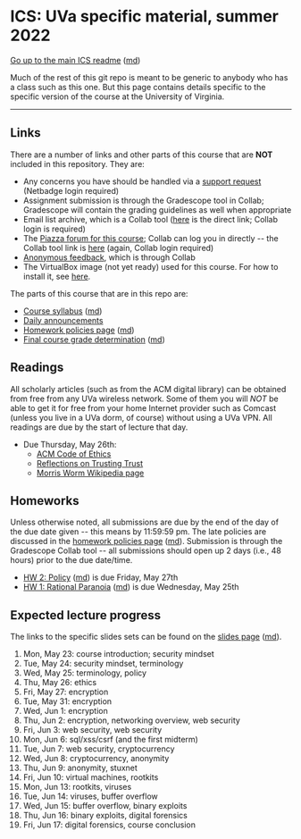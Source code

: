 ICS: UVa specific material, summer 2022
=======================================

[Go up to the main ICS readme](../readme.html) ([md](../readme.md))

Much of the rest of this git repo is meant to be generic to anybody who has a class such as this one. But this page contains details specific to the specific version of the course at the University of Virginia.

------------------------------------------------------------

Links
-----

There are a number of links and other parts of this course that are **NOT** included in this repository.  They are:

- Any concerns you have should be handled via a [support request][174] (Netbadge login required)
- Assignment submission is through the Gradescope tool in Collab; Gradescope will contain the grading guidelines as well when appropriate
- Email list archive, which is a Collab tool ([here][170] is the direct link; Collab login is required)
- The [Piazza forum for this course][152]; Collab can log you in directly -- the Collab tool link is [here][173] (again, Collab login required)
- [Anonymous feedback][172], which is through Collab
- The VirtualBox image (not yet ready) used for this course.  For how to install it, see [here](https://uva-cs.github.io/pdr/tutorials/01-intro-unix/virtual-box.html).

The parts of this course that are in this repo are:

- [Course syllabus](syllabus.html) ([md](syllabus.md))
- [Daily announcements](daily-announcements.html#/)
- [Homework policies page](hw-policies.html) ([md](hw-policies.md))
- [Final course grade determination](grades.html) ([md](grades.md))


Readings
--------

All scholarly articles (such as from the ACM digital library) can be obtained from free from any UVa wireless network.  Some of them you will *NOT* be able to get it for free from your home Internet provider such as Comcast (unless you live in a UVa dorm, of course) without using a UVa VPN.  All readings are due by the start of lecture that day.

<!--
- Due Tuesday, June 14th: Smashing the Stack for Fun and Profit, available online in [HTML](http://phrack.org/issues/49/14.html ) and [PDF](http://www-inst.eecs.berkeley.edu/~cs161/fa08/papers/stack_smashing.pdf) (a copy of the PDF is in Collab's resources as well)
- Due Monday, June 6th: [NPR's Planet Monday episode 908: I Am Not A Robot](https://www.npr.org/sections/money/2019/04/24/716854013/episode-908-i-am-not-a-robot)
- Due Tuesday, May 31st: [An Introduction to Cybersecurity Ethics](https://www.scu.edu/media/ethics-center/technology-ethics/IntroToCybersecurityEthics.pdf): you can skip the questions (the blue boxes therein); once you remove those, the table of contents, and the appendices, it's about 35 typed pages
-->
- Due Thursday, May 26th:
	- [ACM Code of Ethics](https://www.acm.org/code-of-ethics)
    - [Reflections on Trusting Trust](https://dl.acm.org/citation.cfm?id=358210)
	- [Morris Worm Wikipedia page](https://en.wikipedia.org/wiki/Morris_worm)


Homeworks
-----------

Unless otherwise noted, all submissions are due by the end of the day of the due date given -- this means by 11:59:59 pm.  The late policies are discussed in the [homework policies page](hw-policies.html) ([md](hw-policies.md)).  Submission is through the Gradescope Collab tool -- all submissions should open up 2 days (i.e., 48 hours) prior to the due date/time.

<!--
- [HW 7: Forensics](../hws/hw-forensics.html) is due Wednesday, June 15th
- [HW 6: Cryptocurrency](../hws/hw-cryptocurrency.html) is due Friday, June 10th
- [HW 5: SQL/XSS/CSRF](../hws/hw-sql-xss-csrf.html) is due Tuesday, June 7th
- [HW 4: RSA](../hws/hw-rsa.html) ([md](../hws/hw-rsa.md)) is due Thursday, June 2nd
- [HW 3: Ethics](../hws/hw-ethics.html) ([md](../hws/hw-ethics.md)) is due Monday, May 30th
-->
- [HW 2: Policy](../hws/hw-policy.html) ([md](../hws/hw-policy.md)) is due Friday, May 27th
- [HW 1: Rational Paranoia](../hws/hw-paranoia.html) ([md](../hws/hw-paranoia.md)) is due Wednesday, May 25th


Expected lecture progress
--------------------------

The links to the specific slides sets can be found on the [slides page](../slides/index.html) ([md](../slides/index.md)).

1. Mon, May 23: course introduction; security mindset
2. Tue, May 24: security mindset, terminology
3. Wed, May 25: terminology, policy
4. Thu, May 26: ethics
5. Fri, May 27: encryption
6. Tue, May 31: encryption
7. Wed, Jun 1: encryption
8. Thu, Jun 2: encryption, networking overview, web security
9. Fri, Jun 3: web security, web security
10. Mon, Jun 6: sql/xss/csrf (and the first midterm)
11. Tue, Jun 7: web security, cryptocurrency
12. Wed, Jun 8: cryptocurrency, anonymity
13. Thu, Jun 9: anonymity, stuxnet
14. Fri, Jun 10: virtual machines, rootkits
15. Mon, Jun 13: rootkits, viruses
16. Tue, Jun 14: viruses, buffer overflow
17. Wed, Jun 15: buffer overflow, binary exploits
18. Thu, Jun 16: binary exploits, digital forensics
19. Fri, Jun 17: digital forensics, course conclusion



[152]: https://piazza.com/class/l3i1ss70t0ngr

[01]: next_is_collab_site_email
[170]: https://collab.its.virginia.edu/portal/directtool/ac4c6d19-afa8-4da8-b2e1-125219014851/
[03]: next_is_anon_feedback
[172]: https://collab.its.virginia.edu/portal/directtool/b5ab04bb-6932-47ab-a11a-0e37f29389f7/
[04]: next_is_linktool_but_not_currently_used
[173]: https://collab.its.virginia.edu/portal/site/a0075759-cb61-4fc7-82bc-9ef856bac64a/page/9aa1caa3-e963-4aef-b7a4-d437693eea80
[174]: https://andromeda.cs.virginia.edu/satori/tickets/ticket-list/cs-3710-su-2022/
